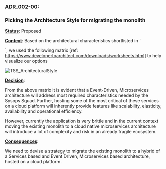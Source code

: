 ### **ADR_002-00**:

### Picking the Architecture Style for migrating the monolith

**<u>Status</u>**:	Proposed

**<u>Context</u>**: Based on the architectural characteristics shortlisted in `

[adr_001-00_ArchitectureCharacteristics.md]: https://raw.githubusercontent.com/amitosaurus/pentagram/The_Sysops_Squad_Architecture_AB/The_Sysops_Squad/architecture/adrs/adr_001-00_ArchitectureCharacteristics.md	"Architecture Characteristics"

`, we used the following matrix [ref: https://www.developertoarchitect.com/downloads/worksheets.html] to help visualize our options

![TSS_ArchitecturalStyle](C:\Users\amito\OneDrive\Documents\GitHub\pentagram\The_Sysops_Squad\architecture\images\TSS_ArchitecturalStyle.png)



**<u>Decision</u>**:

From the above matrix it is evident that a Event-Driven, Microservices architecture will address most required characteristics needed by the Sysops Squad. Further, hosting some of the most critical of these services on a cloud platform will inherently provide features like scalability, elasticity, availability and operational efficiency.

However, currently the application is very brittle and in the current context moving the existing monolith to a cloud native microservices architecture will introduce a lot of complexity and risk in an already fragile ecosystem.

**<u>Consequences</u>**:

We need to devise a strategy to migrate the existing monolith to a hybrid of a Services based and Event Driven, Microservices based architecture, hosted on a cloud platform.

